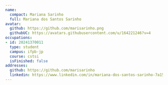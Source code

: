 ```yaml
---
name:
  compact: Mariana Sarinho
  full: Mariana dos Santos Sarinho
avatar:
  github: https://github.com/marisarinho.png
  githubUC: https://avatars.githubusercontent.com/u/164221246?v=4
occupations:
- id: 20241370011
  type: student
  campus: ifpb-jp
  course: cstsi
  isFinished: false
addresses:
  github: https://github.com/marisarinho
  linkedin: https://www.linkedin.com/in/mariana-dos-santos-sarinho-7a15a52bb/
---
```

